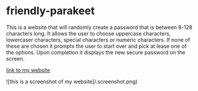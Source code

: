 # friendly-parakeet

This is a website that will randomly create a password that is between 8-128 characters long. 
It allows the user to choose uppercase characters, lowercaser characters, special characters or numeric characters. 
If none of these are chosen it prompts the user to start over and pick at lease one of the options.
Upon completion it displays the new secure password on the screen.

[link to my website](https://ryannekillian.github.io/friendly-parakeet/)

![this is a screenshot of my website]/.screenshot.png)


